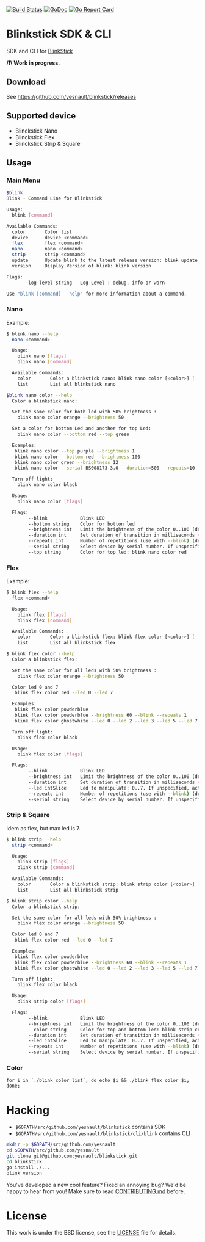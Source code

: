 [![Build Status](https://travis-ci.org/yesnault/blinkstick.svg?branch=master)](https://travis-ci.org/yesnault/blinkstick)
[![GoDoc](https://godoc.org/github.com/yesnault/blinkstick?status.svg)](https://godoc.org/github.com/yesnault/blinkstick)
[![Go Report Card](https://goreportcard.com/badge/yesnault/blinkstick)](https://goreportcard.com/report/yesnault/blinkstick)

# Blinkstick SDK & CLI

SDK and CLI for [BlinkStick](https://www.blinkstick.com/)

**/!\ Work in progress.**

## Download
See https://github.com/yesnault/blinkstick/releases

## Supported device

* Blinckstick Nano
* Blinckstick Flex
* Blinckstick Strip & Square

## Usage

### Main Menu

``` bash
$blink
Blink - Command Line for Blinkstick

Usage:
  blink [command]

Available Commands:
  color       Color list
  device      device <command>
  flex        flex <command>
  nano        nano <command>
  strip       strip <command>
  update      Update blink to the latest release version: blink update
  version     Display Version of blink: blink version

Flags:
      --log-level string   Log Level : debug, info or warn

Use "blink [command] --help" for more information about a command.
```

### Nano

Example:

```bash
$ blink nano --help
  nano <command>

  Usage:
    blink nano [flags]
    blink nano [command]

  Available Commands:
    color       Color a blinkstick nano: blink nano color [<color>] [--brightness=n] [--top=<color>] [--bottom=<color>] [--serial=s] [--duration=n] [--repeats=n] [--blink]
    list        List all blinkstick nano
```

```bash
$blink nano color --help
  Color a blinkstick nano:

  Set the same color for both led with 50% brightness :
    blink nano color orange --brightness 50

  Set a color for bottom Led and another for top Led:
    blink nano color --bottom red --top green

  Examples:
   blink nano color --top purple --brightness 1
   blink nano color --bottom red --brightness 100
   blink nano color green --brightness 12
   blink nano color --serial BS008173-3.0 --duration=500 --repeats=10 --brightness 30 --blink --bottom red

  Turn off light:
    blink nano color black

  Usage:
    blink nano color [flags]

  Flags:
        --blink            Blink LED
        --bottom string    Color for botton led
        --brightness int   Limit the brightness of the color 0..100 (default 1)
        --duration int     Set duration of transition in milliseconds (use with --blink) (default 100)
        --repeats int      Number of repetitions (use with --blink) (default 10)
        --serial string    Select device by serial number. If unspecified, action will be performed on all BlinkSticks Strip
        --top string       Color for top led: blink nano color red
```

### Flex

Example:

```bash
$ blink flex --help
  flex <command>

  Usage:
    blink flex [flags]
    blink flex [command]

  Available Commands:
    color       Color a blinkstick flex: blink flex color [<color>] [--brightness=n] [--led=n] [--serial=s] [--duration=n] [--repeats=n] [--blink]
    list        List all blinkstick flex

```

```bash
$ blink flex color --help
  Color a blinkstick flex:

  Set the same color for all leds with 50% brightness :
    blink flex color orange --brightness 50

  Color led 0 and 7
   blink flex color red --led 0 --led 7

  Examples:
   blink flex color powderblue
   blink flex color powderblue --brightness 60 --blink --repeats 1
   blink flex color ghostwhite --led 0 --led 2 --led 3 --led 5 --led 7 --led 11 --led 13 --led 17 --led 19 --led 23 --led 29 --led 31

  Turn off light:
    blink flex color black

  Usage:
    blink flex color [flags]

  Flags:
        --blink            Blink LED
        --brightness int   Limit the brightness of the color 0..100 (default 10)
        --duration int     Set duration of transition in milliseconds (use with --blink) (default 100)
        --led intSlice     Led to manipulate: 0..7. If unspecified, action will be performed on all leds
        --repeats int      Number of repetitions (use with --blink) (default 10)
        --serial string    Select device by serial number. If unspecified, action will be performed on all BlinkSticks Flex
```

### Strip & Square

Idem as flex, but max led is 7.

```bash
$ blink strip --help
  strip <command>

  Usage:
    blink strip [flags]
    blink strip [command]

  Available Commands:
    color       Color a blinkstick strip: blink strip color [<color>] [--brightness=n] [--serial=s] [--duration=n] [--repeats=n] [--blink]
    list        List all blinkstick strip
```


```bash
$ blink strip color --help
  Color a blinkstick strip:

  Set the same color for all leds with 50% brightness :
    blink flex color orange --brightness 50

  Color led 0 and 7
   blink flex color red --led 0 --led 7

  Examples:
   blink flex color powderblue
   blink flex color powderblue --brightness 60 --blink --repeats 1
   blink flex color ghostwhite --led 0 --led 2 --led 3 --led 5 --led 7

  Turn off light:
    blink flex color black

  Usage:
    blink strip color [flags]

  Flags:
        --blink            Blink LED
        --brightness int   Limit the brightness of the color 0..100 (default 10)
        --color string     Color for top and bottom led: blink strip color red
        --duration int     Set duration of transition in milliseconds (use with --blink) (default 100)
        --led intSlice     Led to manipulate: 0..7. If unspecified, action will be performed on all leds
        --repeats int      Number of repetitions (use with --blink) (default 10)
        --serial string    Select device by serial number. If unspecified, action will be performed on all BlinkSticks Strip

```

### Color

```
for i in `./blink color list`; do echo $i && ./blink flex color $i; done;
```

# Hacking

* `$GOPATH/src/github.com/yesnault/blinkstick` contains SDK
* `$GOPATH/src/github.com/yesnault/blinkstick/cli/blink` contains CLI

```bash
mkdir -p $GOPATH/src/github.com/yesnault
cd $GOPATH/src/github.com/yesnault
git clone git@github.com:yesnault/blinkstick.git
cd blinkstick
go install ./...
blink version
```

You've developed a new cool feature? Fixed an annoying bug? We'd be happy
to hear from you! Make sure to read [CONTRIBUTING.md](./CONTRIBUTING.md) before.

# License

This work is under the BSD license, see the [LICENSE](LICENSE) file for details.
